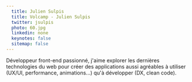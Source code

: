 ```yaml
---
  title: Julien Sulpis
  title: Volcamp - Julien Sulpis
  twitter: jsulpis
  photo: 60.jpg
  linkedin: none
  keynotes: false
  sitemap: false
---
```

Développeur front-end passionné, j'aime explorer les dernières technologies du web pour créer des applications aussi agréables à utiliser (UX/UI, performance, animations...) qu'à développer (DX, clean code).
